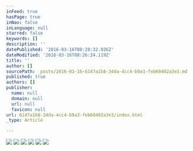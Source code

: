 ```yaml
---
inFeed: true
hasPage: true
inNav: false
inLanguage: null
starred: false
keywords: []
description: ''
datePublished: '2016-03-16T08:28:32.026Z'
dateModified: '2016-03-16T08:26:24.119Z'
title: ''
author: []
sourcePath: _posts/2016-03-16-6147a1b8-34da-4cc4-b9a3-feb60402a3e3.md
published: true
authors: []
publisher:
  name: null
  domain: null
  url: null
  favicon: null
url: 6147a1b8-34da-4cc4-b9a3-feb60402a3e3/index.html
_type: Article

---
```

![](https://the-grid-user-content.s3-us-west-2.amazonaws.com/b87c06b0-0cfa-4cb7-988f-ca943a083507.jpg)
![](https://the-grid-user-content.s3-us-west-2.amazonaws.com/3f5392cd-dffe-4c6e-bdcc-b443537a92ac.jpg)
![](https://the-grid-user-content.s3-us-west-2.amazonaws.com/7d96e9bc-665e-45f9-b1e4-73499fb12fb2.jpg)
![](https://the-grid-user-content.s3-us-west-2.amazonaws.com/41b26f84-2c66-46e8-b247-59fd42303587.jpg)
![](https://the-grid-user-content.s3-us-west-2.amazonaws.com/13b07e21-5e18-4457-aa9b-b6d12db061dd.jpg)
![](https://the-grid-user-content.s3-us-west-2.amazonaws.com/814e9f52-17ef-41d7-bccc-2e769d9cee25.jpg)